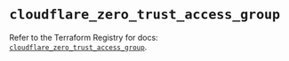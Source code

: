 # `cloudflare_zero_trust_access_group`

Refer to the Terraform Registry for docs: [`cloudflare_zero_trust_access_group`](https://registry.terraform.io/providers/cloudflare/cloudflare/5.6.0/docs/resources/zero_trust_access_group).
